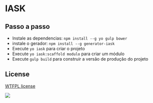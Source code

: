 # IASK

## Passo a passo

- Instale as dependencias: `npm install --g yo gulp bower`
- instale o gerador: `npm install --g generator-iask`
- Execute `yo iask` para criar o projeto
- Execute `yo iask:scaffold modulo` para criar um módulo
- Execute `gulp build` para construir a versão de produção do projeto 

## License

[WTFPL license](http://www.wtfpl.net/) 

![](http://www.wtfpl.net/wp-content/uploads/2012/12/wtfpl-badge-1.png)
